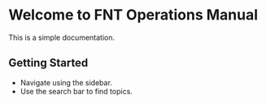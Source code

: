 # Welcome to FNT Operations Manual

This is a simple documentation.

## Getting Started
- Navigate using the sidebar.
- Use the search bar to find topics.



